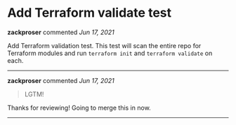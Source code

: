 # Add Terraform validate test

**zackproser** commented *Jun 17, 2021*

Add Terraform validation test. This test will scan the entire repo for Terraform modules and run `terraform init` and `terraform validate` on each.
<br />
***


**zackproser** commented *Jun 17, 2021*

> LGTM!

Thanks for reviewing! Going to merge this in now.
***

